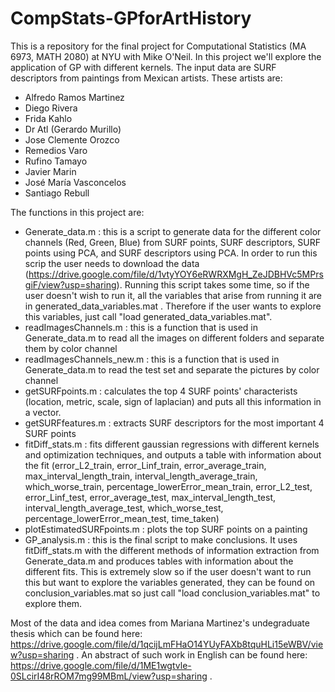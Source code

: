 # CompStats-GPforArtHistory

This is a repository for the final project for Computational Statistics (MA 6973, MATH 2080) at NYU with Mike O'Neil. In this project we'll explore the application of GP with different kernels. The input data are SURF descriptors from paintings from Mexican artists. These artists are:

 - Alfredo Ramos Martinez
 - Diego Rivera
 - Frida Kahlo
 - Dr Atl (Gerardo Murillo)
 - Jose Clemente Orozco
 - Remedios Varo
 - Rufino Tamayo
 - Javier Marin
 - José María Vasconcelos
 - Santiago Rebull

 The functions in this project are:
 
 - Generate_data.m : this is a script to generate data for the different color channels (Red, Green, Blue) from SURF points, SURF descriptors, SURF points using PCA, and SURF descriptors using PCA. In order to run this scrip the user needs to download the data (https://drive.google.com/file/d/1vtyYOY6eRWRXMgH_ZeJDBHVc5MPrsgiF/view?usp=sharing). Running this script takes some time, so if the user doesn't wish to run it, all the variables that arise from running it are in generated_data_variables.mat . Therefore if the user wants to explore this variables, just call "load generated_data_variables.mat".
 - readImagesChannels.m : this is a function that is used in Generate_data.m to read all the images on different folders and separate them by color channel
 - readImagesChannels_new.m : this is a function that is used in Generate_data.m to read the test set and separate the pictures by color channel
 - getSURFpoints.m : calculates the top 4 SURF points' characterists (location, metric, scale, sign of laplacian) and puts all this information in a vector.
 - getSURFfeatures.m : extracts SURF descriptors for the most important 4 SURF points
 - fitDiff_stats.m : fits different gaussian regressions with different kernels and optimization techniques, and outputs a table with information about the fit (error_L2_train, error_Linf_train, error_average_train, max_interval_length_train, interval_length_average_train, which_worse_train, percentage_lowerError_mean_train, error_L2_test, error_Linf_test, error_average_test, max_interval_length_test, interval_length_average_test, which_worse_test, percentage_lowerError_mean_test, time_taken)
 - plotEstimatedSURFpoints.m : plots the top SURF points on a painting
 - GP_analysis.m : this is the final script to make conclusions. It uses fitDiff_stats.m with the different methods of information extraction from Generate_data.m and produces tables with information about the different fits. This is extremely slow so if the user doesn't want to run this but want to explore the variables generated, they can be found on conclusion_variables.mat so just call "load conclusion_variables.mat" to explore them.
 
 
 
Most of the data and idea comes from Mariana Martinez's undegraduate thesis which can be found here: https://drive.google.com/file/d/1qcijLmFHaO14YUyFAXb8tquHLi15eWBV/view?usp=sharing . An abstract of such work in English can be found here: https://drive.google.com/file/d/1ME1wgtvle-0SLcirI48rROM7mg99MBmL/view?usp=sharing .
 
